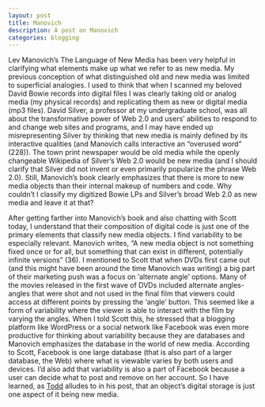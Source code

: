 ```yaml
---
layout: post
title: Manovich
description: A post on Manovich
categories: blogging
---
```

Lev Manovich’s The Language of New Media has been very helpful in clarifying what elements make up what we refer to as new media. My previous conception of what distinguished old and new media was limited to superficial analogies. I used to think that when I scanned my beloved David Bowie records into digital files I was clearly taking old or analog media (my physical records) and replicating them as new or digital media (mp3 files). David Silver, a professor at my undergraduate school, was all about the transformative power of Web 2.0 and users’ abilities to respond to and change web sites and programs, and I may have ended up misrepresenting Silver by thinking that new media is mainly defined by its interactive qualities (and Manovich calls interactive an “overused word” (228)). The town print newspaper would be old media while the openly changeable Wikipedia of Silver’s Web 2.0 would be new media (and I should clarify that Silver did not invent or even primarily popularize the phrase Web 2.0). Still, Manovich’s book clearly emphasizes that there is more to new media objects than their internal makeup of numbers and code. Why couldn’t I classify my digitized Bowie LPs and Silver’s broad Web 2.0 as new media and leave it at that?

After getting farther into Manovich’s book and also chatting with Scott today, I understand that their composition of digital code is just one of the primary elements that classify new media objects. I find variability to be especially relevant. Manovich writes, “A new media object is not something fixed once or for all, but something that can exist in different, potentially infinite versions” (36). I mentioned to Scott that when DVDs first came out (and this might have been around the time Manovich was writing) a big part of their marketing push was a focus on ‘alternate angle’ options. Many of the movies released in the first wave of DVDs included alternate angles- angles that were shot and not used in the final film that viewers could access at different points by pressing the ‘angle’ button. This seemed like a form of variability where the viewer is able to interact with the film by varying the angles. When I told Scott this, he stressed that a blogging platform like WordPress or a social network like Facebook was even more productive for thinking about variability because they are databases and Manovich emphasizes the database in the world of new media. According to Scott, Facebook is one large database (that is also part of a larger database, the Web) where what is viewable varies by both users and devices. I’d also add that variability is also a part of Facebook because a user can decide what to post and remove on her account. So I have learned, as [Todd](http://tbreijak.github.io/blog/2016-02-17/Manovich-and-Haraway.html) alludes to in his post, that an object’s digital storage is just one aspect of it being new media.
